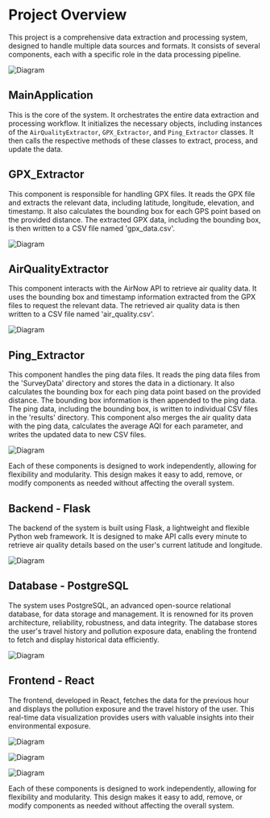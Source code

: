 # Project Overview

This project is a comprehensive data extraction and processing system, designed to handle multiple data sources and formats. It consists of several components, each with a specific role in the data processing pipeline.

![Diagram](./FlowDiagram.png)

## MainApplication

This is the core of the system. It orchestrates the entire data extraction and processing workflow. It initializes the necessary objects, including instances of the `AirQualityExtractor`, `GPX_Extractor`, and `Ping_Extractor` classes. It then calls the respective methods of these classes to extract, process, and update the data.

## GPX_Extractor

This component is responsible for handling GPX files. It reads the GPX file and extracts the relevant data, including latitude, longitude, elevation, and timestamp. It also calculates the bounding box for each GPS point based on the provided distance. The extracted GPX data, including the bounding box, is then written to a CSV file named 'gpx_data.csv'.

![Diagram](./GPX.png)

## AirQualityExtractor

This component interacts with the AirNow API to retrieve air quality data. It uses the bounding box and timestamp information extracted from the GPX files to request the relevant data. The retrieved air quality data is then written to a CSV file named 'air_quality.csv'.

![Diagram](./AirQuality.png)

## Ping_Extractor

This component handles the ping data files. It reads the ping data files from the 'SurveyData' directory and stores the data in a dictionary. It also calculates the bounding box for each ping data point based on the provided distance. The bounding box information is then appended to the ping data. The ping data, including the bounding box, is written to individual CSV files in the 'results' directory. This component also merges the air quality data with the ping data, calculates the average AQI for each parameter, and writes the updated data to new CSV files.

![Diagram](./PingUpdate.png)

Each of these components is designed to work independently, allowing for flexibility and modularity. This design makes it easy to add, remove, or modify components as needed without affecting the overall system.

## Backend - Flask

The backend of the system is built using Flask, a lightweight and flexible Python web framework. It is designed to make API calls every minute to retrieve air quality details based on the user's current latitude and longitude.

![Diagram](./Backend.png)

## Database - PostgreSQL

The system uses PostgreSQL, an advanced open-source relational database, for data storage and management. It is renowned for its proven architecture, reliability, robustness, and data integrity. The database stores the user's travel history and pollution exposure data, enabling the frontend to fetch and display historical data efficiently.

![Diagram](./Database.png)

## Frontend - React

The frontend, developed in React, fetches the data for the previous hour and displays the pollution exposure and the travel history of the user. This real-time data visualization provides users with valuable insights into their environmental exposure.

![Diagram](./Frontend1.png)

![Diagram](./Frontend2.png)

![Diagram](./Frontend3.png)

Each of these components is designed to work independently, allowing for flexibility and modularity. This design makes it easy to add, remove, or modify components as needed without affecting the overall system.